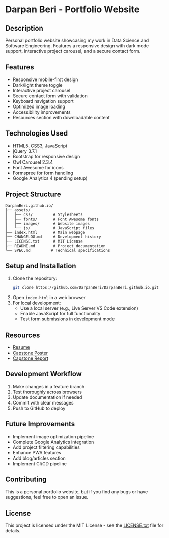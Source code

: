 # Darpan Beri - Portfolio Website

## Description
Personal portfolio website showcasing my work in Data Science and Software Engineering. Features a responsive design with dark mode support, interactive project carousel, and a secure contact form.

## Features
- Responsive mobile-first design
- Dark/light theme toggle
- Interactive project carousel
- Secure contact form with validation
- Keyboard navigation support
- Optimized image loading
- Accessibility improvements
- Resources section with downloadable content

## Technologies Used
- HTML5, CSS3, JavaScript
- jQuery 3.7.1
- Bootstrap for responsive design
- Owl Carousel 2.3.4
- Font Awesome for icons
- Formspree for form handling
- Google Analytics 4 (pending setup)

## Project Structure
```
DarpanBeri.github.io/
├── assets/
│   ├── css/         # Stylesheets
│   ├── fonts/       # Font Awesome fonts
│   ├── images/      # Website images
│   └── js/          # JavaScript files
├── index.html       # Main webpage
├── CHANGELOG.md     # Development history
├── LICENSE.txt      # MIT License
├── README.md        # Project documentation
└── SPEC.md         # Technical specifications
```

## Setup and Installation
1. Clone the repository:
   ```bash
   git clone https://github.com/DarpanBeri/DarpanBeri.github.io.git
   ```
2. Open `index.html` in a web browser
3. For local development:
   - Use a local server (e.g., Live Server VS Code extension)
   - Enable JavaScript for full functionality
   - Test form submissions in development mode

## Resources
- [Resume](https://drive.google.com/file/d/1tOX4LFwgNvzyWAah90STwCrPhn_2mSBQ/view?usp=sharing)
- [Capstone Poster](https://drive.google.com/file/d/1WyMcFZaHDOcC9xkAh8VggRbmTfmtzV_k/view?usp=drive_link)
- [Capstone Report](https://drive.google.com/file/d/1ZUx-jpPcDKeLZZMVJCRz5k9ipT5hy2m0/view?usp=drive_link)

## Development Workflow
1. Make changes in a feature branch
2. Test thoroughly across browsers
3. Update documentation if needed
4. Commit with clear messages
5. Push to GitHub to deploy

## Future Improvements
- Implement image optimization pipeline
- Complete Google Analytics integration
- Add project filtering capabilities
- Enhance PWA features
- Add blog/articles section
- Implement CI/CD pipeline

## Contributing
This is a personal portfolio website, but if you find any bugs or have suggestions, feel free to open an issue.

## License
This project is licensed under the MIT License - see the [LICENSE.txt](LICENSE.txt) file for details.
